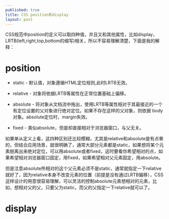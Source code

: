 ```yaml
---
published: true
title: CSS position和display
layout: post
---
```

CSS规范中position的定义可以取四种值，并且又和其他属性，比如display，LRTB(left,right,top,bottom的缩写)相关，所以不容易理解清楚，下面是我的解释：

# position

* static - 默认值，对象遵循HTML定位规则,此时LRTB无效。 

* relative - 对象将依据LRTB等属性在正常位置基础上偏移。

* absolute - 将对象从文档流中拖出，使用LRTB等属性相对于其最接近的一个有定位设置的父对象进行绝对定位。如果不存在这样的父对象，则依据 body 对象。absolute定位时，margin失效。

* fixed - 类似absolute，但是却直接相对于浏览器窗口，与父无关。

如果单从定义上看，这四种区别还比较模糊，尤其是relative和absolute是有点晕的，但结合应用场景，就很明确了，通常大部分元素都是static，如果想将某个元素脱离出来绝对定位，可以用absolute或者fixed，这时要看你希望相对的点，如果希望相对浏览器窗口固定，用fixed，如果希望相对父元素固定，用absolute。

但是注意absolute所相对的这个父元素必须不是static，通常就指定一下relative就好了，因为relative本身不改变元素的位置（前提是没有通过LRTB偏移），CSS这样设计的用意很容易理解，可以灵活的控制absolute元素想相对的元素，比如，想相对父的父，只要父为static，而父的父指定一下relative就可以了。

# display